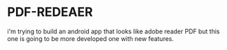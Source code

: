# PDF-REDEAER
i'm trying to build an android app that looks like adobe reader PDF but this one is going to be more developed one with new features.  
